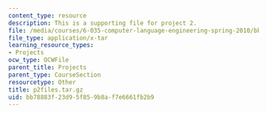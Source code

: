 ```yaml
---
content_type: resource
description: This is a supporting file for project 2.
file: /media/courses/6-035-computer-language-engineering-spring-2010/bb78883f23d95f859b8af7e6661fb2b9_p2files.tar.gz
file_type: application/x-tar
learning_resource_types:
- Projects
ocw_type: OCWFile
parent_title: Projects
parent_type: CourseSection
resourcetype: Other
title: p2files.tar.gz
uid: bb78883f-23d9-5f85-9b8a-f7e6661fb2b9
---
```

